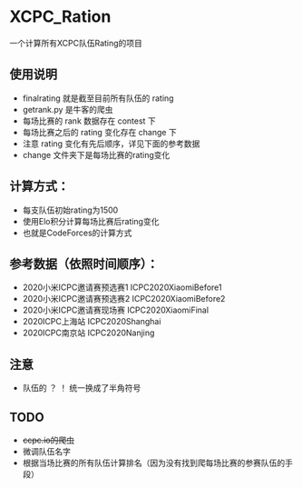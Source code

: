 # XCPC_Ration
一个计算所有XCPC队伍Rating的项目

## 使用说明
- finalrating 就是截至目前所有队伍的 rating
- getrank.py 是牛客的爬虫
- 每场比赛的 rank 数据存在 contest 下
- 每场比赛之后的 rating 变化存在 change 下
- 注意 rating 变化有先后顺序，详见下面的参考数据
- change 文件夹下是每场比赛的rating变化

## 计算方式：
- 每支队伍初始rating为1500
- 使用Elo积分计算每场比赛后rating变化
- 也就是CodeForces的计算方式

## 参考数据（依照时间顺序）：
- 2020小米ICPC邀请赛预选赛1 ICPC2020XiaomiBefore1
- 2020小米ICPC邀请赛预选赛2 ICPC2020XiaomiBefore2
- 2020小米ICPC邀请赛现场赛 ICPC2020XiaomiFinal
- 2020ICPC上海站 ICPC2020Shanghai
- 2020ICPC南京站 ICPC2020Nanjing

## 注意
- 队伍的 ？ ！ 统一换成了半角符号

## TODO
- ~~ccpc.io的爬虫~~
- 微调队伍名字
- 根据当场比赛的所有队伍计算排名（因为没有找到爬每场比赛的参赛队伍的手段）
